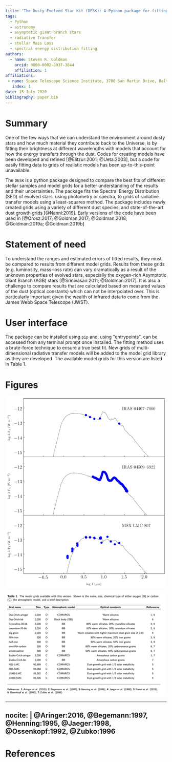 ```yaml
---
title: 'The Dusty Evolved Star Kit (DESK): A Python package for fitting the Spectral Energy Distribution of Evolved Stars'
tags:
  - Python
  - astronomy
  - asymptotic giant branch stars
  - radiative Transfer
  - stellar Mass Loss
  - spectral energy distribution fitting
authors:
  - name: Steven R. Goldman
    orcid: 0000-0002-8937-3844
    affiliation: 1
affiliations:
 - name: Space Telescope Science Institute, 3700 San Martin Drive, Baltimore, MD 21218, USA
   index: 1
date: 15 July 2020
bibliography: paper.bib
---
```


# Summary

One of the few ways that we can understand the environment around dusty stars and how much material they contribute back to the Universe, is by fitting their brightness at different wavelengths with models that account for how the energy transfers through the dust. Codes for creating models have been developed and refined [@Elitzur:2001; @Ueta:2003], but a code for easily fitting data to grids of realistic models has been up-to-this-point unavailable.


The ``DESK`` is a python package designed to compare the best fits of different stellar samples and model grids for a better understanding of the results and their uncertainties. The package fits the Spectral Energy Distribution (SED) of evolved stars, using photometry or spectra, to grids of radiative transfer models using a least-squares method. The package includes newly created grids using a variety of different dust species, and state-of-the-art dust growth grids [@Nanni:2019]. Early versions of the code have been used in [@Orosz:2017; @Goldman:2017; @Goldman:2018; @Goldman:2019a; @Goldman:2019b]

# Statement of need

To understand the ranges and estimated errors of fitted results, they must be compared to results from different model grids. Results from these grids (e.g. luminosity, mass-loss rate) can vary dramatically as a result of the unknown properties of evolved stars, especially the oxygen-rich Asymptotic Giant Branch (AGB) stars [@Srinivasan:2011; @Goldman:2017]. It is also a challenge to compare results that are calculated based on measured values of the dust (optical constants) which can not be interpolated over. This is particularly important given the wealth of infrared data to come from the James Webb Space Telescope (JWST).


# User interface

The package can be installed using `pip` and, using "entrypoints", can be accessed from any terminal prompt once installed. The fitting method uses a brute-force technique to ensure a true best fit. New grids of multi-dimensional radiative transfer models will be added to the model grid library as they are developed. The available model grids for this version are listed in Table 1.

# Figures

![An example of three massive oxygen-rich AGB stars in the Large Magellanic Cloud (LMC) galaxy fit with the default oxygen-rich model grid (Oss-Orich-bb). These three example sources can be fit, and this figure can be created, using the command `desk fit` and then the command `desk sed`.  ](docs/example.png)

![](paper/joss_table.png)

---
nocite: |
  @Aringer:2016, @Begemann:1997, @Henning:1995, @Jaeger:1998, @Ossenkopf:1992, @Zubko:1996
---

# References
